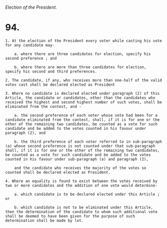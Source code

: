 *Election of the President.*

# 94.

    1. At the election of the President every voter while casting his vote for any candidate may-

        a. where there are three candidates for election, specify his second preference ; and

        b. where there are more than three candidates for election, specify his second and third preferences.

    2. The candidate, if any, who receives more than one-half of the valid votes cast shall be declared elected as President

    3. Where no candidate is declared elected under paragraph (2) of this Article, the candidate or candidates, other than the candidates who received the highest and second highest number of such votes, shall be eliminated from the contest, and -

        a. the second preference of each voter whose vote had been for a candidate eliminated from the contest, shall, if it is for one or the other of the remaining two candidates, be counted as a vote for such candidate and be added to the votes counted in his favour under paragraph (2), and

        b. the third preference of each voter referred to in sub-paragraph (a) whose second preference is not counted under that sub-paragraph shall, if it is for one or the other of the remaining two candidates, be counted as a vote for such candidate and be added to the votes counted in his favour under sub-paragraph (a) and paragraph (2),

        and the candidate who receives the majority of the votes so counted shall be declared elected as President.

    4. Where an equality is found to exist between the votes received by two or more candidates and the addition of one vote would determine-

        a. which candidate is to be declared elected under this Article ; or

        b. which candidate is not to be eliminated under this Article, then the determination of the candidate to whom such additional vote shall be deemed to have been given for the purpose of such determination shall be made by lot.